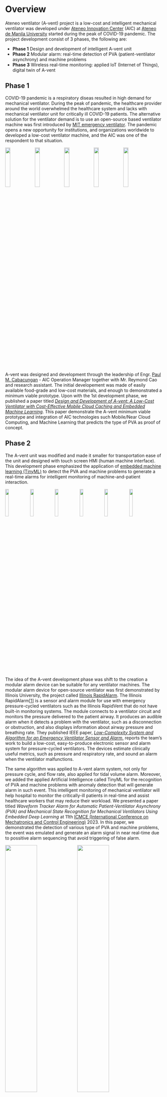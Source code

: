 # Overview
Ateneo ventilator (A-vent) project is a low-cost and intelligent mechanical ventilator was developed under [Ateneo Innovation Center](https://www.ateneoinnovation.org/) (AIC) at [Ateneo de Manila University](https://www.ateneo.edu/) started during the peak of COVID-19 pandemic. The project development consist of 3 phases, the following are:
* **Phase 1** Design and development of intelligent A-vent unit
* **Phase 2** Modular alarm: real-time detection of PVA (patient-ventilator asynchrony) and machine problems
* **Phase 3** Wireless real-time monitoring: applied IoT (Internet of Things), digital twin of A-vent

## Phase 1
COVID-19 pandemic is a respiratory diseas resulted in high demand for mechanical ventilator. During the peak of pandemic, the healthcare provider around the world overwhelmed the healthcare system and lacks with mechanical ventilator unit for critically ill COVID-19 patients. The alternative solution for the ventilator demand is to use an open-source based ventilator machine was first introduced by [MIT emergency ventilator](https://emergency-vent.mit.edu/). The pandemic opens a new opportunity for institutions, and organizations worldwide to developed a low-cost ventilator machine, and the AIC was one of the respondent to that situation.

<img src="https://github.com/TronixLab/A-Vent-Project/blob/main/media/avent%201.1.jpg" width="18%"></img>  <img 
src="https://github.com/TronixLab/A-Vent-Project/blob/main/media/avent%201.2.jpg" width="18%"></img>  <img 
src="https://github.com/TronixLab/A-Vent-Project/blob/main/media/avent%201.3.jpg" width="18%"></img>  <img 
src="https://github.com/TronixLab/A-Vent-Project/blob/main/media/avent%201.4.jpg" width="18%"></img>  <img 
src="https://github.com/TronixLab/A-Vent-Project/blob/main/media/avent%201.5.jpg" width="18%"></img>

A-vent was designed and development through the leadership of Engr. [Paul M. Cabacungan](https://2012.ateneo.edu/ls/sose/ateneo-innovation-center/faculty/paul-m-cabacungan) - AIC Operation Manager together with Mr. Reymond Cao and research assistant. The initial developement was made of easily available food-grade and low-cost materials, and enough to demonstrated a minimum viable prototype. Upon with the 1st development phase, we published a paper titled [*Design and Development of A-vent: A Low-Cost Ventilator with Cost-Effective Mobile Cloud Caching and Embedded Machine Learning*](https://ieeexplore.ieee.org/document/9550920). This paper demonstrate the A-vent minimum viable prototype and integration of AIC technologies such Mobile/Near Cloud Computing, and Machine Learning that predicts the type of PVA as proof of concept.

## Phase 2
The A-vent unit was modified and made it smaller for transportation ease of the unit and designed with touch screen HMI (human machine interface). This development phase emphasized the application of [embedded machine learning (TinyML)](https://www.tinyml.org/) to detect the PVA and machine problems to generate a real-time alarms for intelligent monitoring of machine-and-patient interaction.

<img src="https://github.com/TronixLab/A-Vent-Project/blob/main/media/avent%202.1.jpg" width="15%"></img> <img src="https://github.com/TronixLab/A-Vent-Project/blob/main/media/avent%202.2.jpg" width="15%"></img> <img src="https://github.com/TronixLab/A-Vent-Project/blob/main/media/avent%202.3.jpg" width="15%"></img> <img src="https://github.com/TronixLab/A-Vent-Project/blob/main/media/avent%202.4.jpg" width="15%"></img> <img src="https://github.com/TronixLab/A-Vent-Project/blob/main/media/avent%202.5.jpg" width="15%"></img> <img src="https://github.com/TronixLab/A-Vent-Project/blob/main/media/avent%202.6.jpg" width="15%"></img> 

The idea of the A-vent development phase was shift to the creation a modular alarm device can be suitable for any ventilator machines. The modular alarm device for open-source ventilator was first demonstrated by Illinois University, the project called [Illinois RapidAlarm](https://rapidvent.grainger.illinois.edu/rapidalarm). The Illinois RapidAlarm[[1](https://rapidalarm.github.io/#!index.md)] is a sensor and alarm module for use with emergency pressure-cycled ventilators such as the Illinois RapidVent that do not have built-in monitoring systems. The module connects to a ventilator circuit and monitors the pressure delivered to the patient airway. It produces an audible alarm when it detects a problem with the ventilator, such as a disconnection or obstruction, and also displays information about airway pressure and breathing rate. They published IEEE paper, [*Low-Complexity System and Algorithm for an Emergency Ventilator Sensor and Alarm*,](https://ieeexplore.ieee.org/document/9184284) reports the team’s work to build a low-cost, easy-to-produce electronic sensor and alarm system for pressure-cycled ventilators. The devices estimate clinically useful metrics, such as pressure and respiratory rate, and sound an alarm when the ventilator malfunctions.

The same algorithm was applied to A-vent alarm system, not only for pressure cycle, and flow rate, also applied for tidal volume alarm. Moreover, we added the applied Artificial Intelligence called TinyML for the recognition of PVA and machine problems with anomaly detection that will generate alarm in such event. This intelligent monitoring of mechanical ventilator will help hospital to monitor the critically-ill patients in real-time and assist healthcare workers that may reduce their workload. We presented a paper titled *Waveform Tracker Alarm for Automatic Patient-Ventilator Asynchrony (PVA) and Mechanical State Recognition for Mechanical Ventilators Using Embedded Deep Learning* at 11th [ICMCE (International Conference on Mechatronics and Control Engineering)](http://www.icmce.org/) 2023. In this paper, we demonstrated the detection of various type of PVA and machine problems, the event was emulated and generate an alarm signal in near real-time due to possitive alarm sequencing that avoid triggering of false alarm.

<img src="https://github.com/TronixLab/A-Vent-Project/blob/main/media/PVA%20alarm.png" width="45%"></img> <img src="https://github.com/TronixLab/A-Vent-Project/blob/main/media/Machine%20alarm.png" width="45%"></img>

## Phase 3
In this development phase is the application of wireless sensor network, and IoT combined with the intelligent alarm device. It demonstrate a digital replica of the system through a remote dashboard called Digital Twin. It stored the data on the local server database and display the ventilator waveform and diagnosis on the web dashboard that can be access through a WLAN (wireless local area network).

<img src="https://github.com/TronixLab/A-Vent-Project/blob/main/media/avent%203.1.jpg" width="45%"></img> <img src="https://github.com/TronixLab/A-Vent-Project/blob/main/media/dashboard.png" width="45%"></img>
